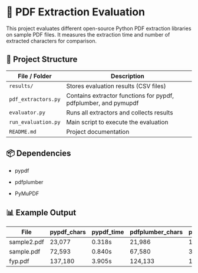 # 📄 PDF Extraction Evaluation

This project evaluates different open-source Python PDF extraction libraries on sample PDF files.
It measures the extraction time and number of extracted characters for comparison.

## 📂 Project Structure

| File / Folder       | Description                                                     |
| ------------------- | --------------------------------------------------------------- |
| `results/`          | Stores evaluation results (CSV files)                           |
| `pdf_extractors.py` | Contains extractor functions for pypdf, pdfplumber, and pymupdf |
| `evaluator.py`      | Runs all extractors and collects results                        |
| `run_evaluation.py` | Main script to execute the evaluation                           |
| `README.md`         | Project documentation                                           |


## 📦 Dependencies

- pypdf

- pdfplumber

- PyMuPDF

## 📊 Example Output

| File        | pypdf\_chars | pypdf\_time | pdfplumber\_chars | pdfplumber\_time | pymupdf\_chars | pymupdf\_time |
| ----------- | ------------ | ----------- | ----------------- | ---------------- | -------------- | ------------- |
| sample2.pdf | 23,077       | 0.318s      | 21,986            | 1.280s           | 23,079         | 0.177s        |
| sample.pdf  | 72,593       | 0.840s      | 67,580            | 3.671s           | 51,183         | 0.204s        |
| fyp.pdf     | 137,180      | 3.905s      | 124,133           | 11.176s          | 137,257        | 0.409s        |


